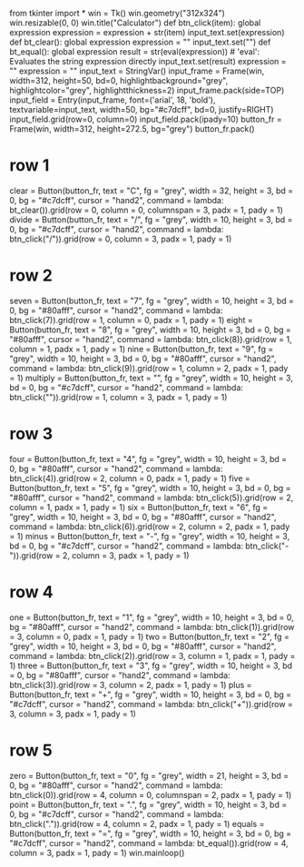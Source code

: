 from tkinter import *
win = Tk() 
win.geometry("312x324")  
win.resizable(0, 0) 
win.title("Calculator")
def btn_click(item):
    global expression
    expression = expression + str(item)
    input_text.set(expression)
def bt_clear(): 
    global expression 
    expression = "" 
    input_text.set("")
def bt_equal():
    global expression
    result = str(eval(expression)) 
    # 'eval': Evaluates the string expression directly
    input_text.set(result)
    expression = ""
expression = ""
input_text = StringVar()
input_frame = Frame(win, width=312, height=50, bd=0, highlightbackground="grey", highlightcolor="grey", highlightthickness=2)
input_frame.pack(side=TOP)
input_field = Entry(input_frame, font=('arial', 18, 'bold'), textvariable=input_text, width=50, bg="#c7dcff", bd=0, justify=RIGHT)
input_field.grid(row=0, column=0)
input_field.pack(ipady=10) 
button_fr = Frame(win, width=312, height=272.5, bg="grey")
button_fr.pack()
# row 1
clear = Button(button_fr, text = "C", fg = "grey", width = 32, height = 3, bd = 0, bg = "#c7dcff", cursor = "hand2", command = lambda: bt_clear()).grid(row = 0, column = 0, columnspan = 3, padx = 1, pady = 1)
divide = Button(button_fr, text = "/", fg = "grey", width = 10, height = 3, bd = 0, bg = "#c7dcff", cursor = "hand2", command = lambda: btn_click("/")).grid(row = 0, column = 3, padx = 1, pady = 1)
# row 2

seven = Button(button_fr, text = "7", fg = "grey", width = 10, height = 3, bd = 0, bg = "#80afff", cursor = "hand2", command = lambda: btn_click(7)).grid(row = 1, column = 0, padx = 1, pady = 1)
eight = Button(button_fr, text = "8", fg = "grey", width = 10, height = 3, bd = 0, bg = "#80afff", cursor = "hand2", command = lambda: btn_click(8)).grid(row = 1, column = 1, padx = 1, pady = 1)
nine = Button(button_fr, text = "9", fg = "grey", width = 10, height = 3, bd = 0, bg = "#80afff", cursor = "hand2", command = lambda: btn_click(9)).grid(row = 1, column = 2, padx = 1, pady = 1)
multiply = Button(button_fr, text = "", fg = "grey", width = 10, height = 3, bd = 0, bg = "#c7dcff", cursor = "hand2", command = lambda: btn_click("")).grid(row = 1, column = 3, padx = 1, pady = 1)
#   row 3
four = Button(button_fr, text = "4", fg = "grey", width = 10, height = 3, bd = 0, bg = "#80afff", cursor = "hand2", command = lambda: btn_click(4)).grid(row = 2, column = 0, padx = 1, pady = 1)
five = Button(button_fr, text = "5", fg = "grey", width = 10, height = 3, bd = 0, bg = "#80afff", cursor = "hand2", command = lambda: btn_click(5)).grid(row = 2, column = 1, padx = 1, pady = 1)
six = Button(button_fr, text = "6", fg = "grey", width = 10, height = 3, bd = 0, bg = "#80afff", cursor = "hand2", command = lambda: btn_click(6)).grid(row = 2, column = 2, padx = 1, pady = 1)
minus = Button(button_fr, text = "-", fg = "grey", width = 10, height = 3, bd = 0, bg = "#c7dcff", cursor = "hand2", command = lambda: btn_click("-")).grid(row = 2, column = 3, padx = 1, pady = 1)
# row 4
one = Button(button_fr, text = "1", fg = "grey", width = 10, height = 3, bd = 0, bg = "#80afff", cursor = "hand2", command = lambda: btn_click(1)).grid(row = 3, column = 0, padx = 1, pady = 1)
two = Button(button_fr, text = "2", fg = "grey", width = 10, height = 3, bd = 0, bg = "#80afff", cursor = "hand2", command = lambda: btn_click(2)).grid(row = 3, column = 1, padx = 1, pady = 1)
three = Button(button_fr, text = "3", fg = "grey", width = 10, height = 3, bd = 0, bg = "#80afff", cursor = "hand2", command = lambda: btn_click(3)).grid(row = 3, column = 2, padx = 1, pady = 1)
plus = Button(button_fr, text = "+", fg = "grey", width = 10, height = 3, bd = 0, bg = "#c7dcff", cursor = "hand2", command = lambda: btn_click("+")).grid(row = 3, column = 3, padx = 1, pady = 1)
# row 5
zero = Button(button_fr, text = "0", fg = "grey", width = 21, height = 3, bd = 0, bg = "#80afff", cursor = "hand2", command = lambda: btn_click(0)).grid(row = 4, column = 0, columnspan = 2, padx = 1, pady = 1)
point = Button(button_fr, text = ".", fg = "grey", width = 10, height = 3, bd = 0, bg = "#c7dcff", cursor = "hand2", command = lambda: btn_click(".")).grid(row = 4, column = 2, padx = 1, pady = 1)
equals = Button(button_fr, text = "=", fg = "grey", width = 10, height = 3, bd = 0, bg = "#c7dcff", cursor = "hand2", command = lambda: bt_equal()).grid(row = 4, column = 3, padx = 1, pady = 1)
win.mainloop()
